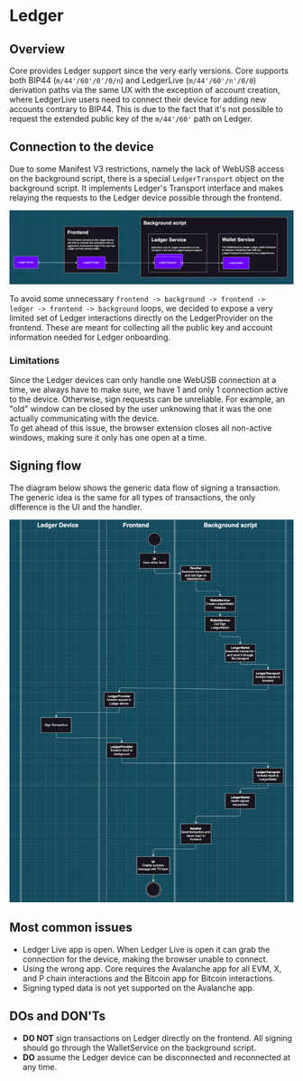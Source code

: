 # Ledger

## Overview

Core provides Ledger support since the very early versions. Core supports both BIP44 (`m/44'/60'/0'/0/n`) and LedgerLive (`m/44'/60'/n'/0/0`) derivation paths via the same UX with the exception of account creation, where LedgerLive users need to connect their device for adding new accounts contrary to BIP44. This is due to the fact that it's not possible to request the extended public key of the `m/44'/60'` path on Ledger.

## Connection to the device

Due to some Manifest V3 restrictions, namely the lack of WebUSB access on the background script, there is a special `LedgerTransport` object on the background script. It implements Ledger's Transport interface and makes relaying the requests to the Ledger device possible through the frontend.

<img src="images/ledger-architecture.png"/>

To avoid some unnecessary `frontend -> background -> frontend -> ledger -> frontend -> background` loops, we decided to expose a very limited set of Ledger interactions directly on the LedgerProvider on the frontend. These are meant for collecting all the public key and account information needed for Ledger onboarding.

### Limitations

Since the Ledger devices can only handle one WebUSB connection at a time, we always have to make sure, we have 1 and only 1 connection active to the device. Otherwise, sign requests can be unreliable. For example, an "old" window can be closed by the user unknowing that it was the one actually communicating with the device.<br/>
To get ahead of this issue, the browser extension closes all non-active windows, making sure it only has one open at a time.

## Signing flow

The diagram below shows the generic data flow of signing a transaction. The generic idea is the same for all types of transactions, the only difference is the UI and the handler.

<img src="images/ledger-signing-flow.png" />

## Most common issues

- Ledger Live app is open. When Ledger Live is open it can grab the connection for the device, making the browser unable to connect.
- Using the wrong app. Core requires the Avalanche app for all EVM, X, and P chain interactions and the Bitcoin app for Bitcoin interactions.
- Signing typed data is not yet supported on the Avalanche app.

## DOs and DON'Ts

- **DO NOT** sign transactions on Ledger directly on the frontend. All signing should go through the WalletService on the background script.
- **DO** assume the Ledger device can be disconnected and reconnected at any time.
